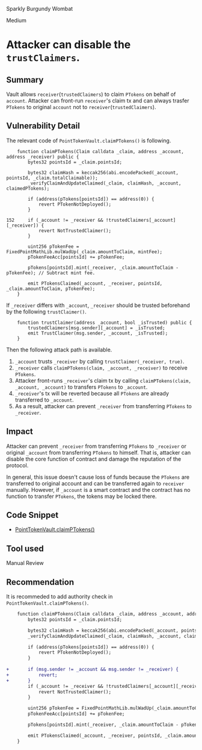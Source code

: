 Sparkly Burgundy Wombat

Medium

# Attacker can disable the `trustClaimers`.

## Summary
Vault allows `receiver`(`trustedClaimers`) to claim `PTokens` on behalf of `account`.
Attacker can front-run `receiver`'s claim tx and can always trasfer `PTokens` to original `account` not to `receiver`(`trustedClaimers`).
## Vulnerability Detail
The relevant code of `PointTokenVault.claimPTokens()` is following.
```solidity
    function claimPTokens(Claim calldata _claim, address _account, address _receiver) public {
        bytes32 pointsId = _claim.pointsId;

        bytes32 claimHash = keccak256(abi.encodePacked(_account, pointsId, _claim.totalClaimable));
        _verifyClaimAndUpdateClaimed(_claim, claimHash, _account, claimedPTokens);

        if (address(pTokens[pointsId]) == address(0)) {
            revert PTokenNotDeployed();
        }

152     if (_account != _receiver && !trustedClaimers[_account][_receiver]) {
            revert NotTrustedClaimer();
        }

        uint256 pTokenFee = FixedPointMathLib.mulWadUp(_claim.amountToClaim, mintFee);
        pTokenFeeAcc[pointsId] += pTokenFee;

        pTokens[pointsId].mint(_receiver, _claim.amountToClaim - pTokenFee); // Subtract mint fee.

        emit PTokensClaimed(_account, _receiver, pointsId, _claim.amountToClaim, pTokenFee);
    }
```
If `_receiver` differs with `_account`, `_receiver` should be trusted beforehand by the following `trustClaimer()`.
```solidity
    function trustClaimer(address _account, bool _isTrusted) public {
        trustedClaimers[msg.sender][_account] = _isTrusted;
        emit TrustClaimer(msg.sender, _account, _isTrusted);
    }
```
Then the following attack path is available.
1. `_account` trusts `_receiver` by calling `trustClaimer(_receiver, true)`.
2. `_receiver` calls `claimPTokens(claim, _account, _receiver)` to receive `PTokens`.
3. Attacker front-runs `_receiver`'s claim tx by calling `claimPTokens(claim, _account, _account)` to transfers `PTokens` to `_account`.
4. `_receiver`'s tx will be reverted because all `PTokens` are already transferred to `_account`.
5. As a result, attacker can prevent `_receiver` from transferring `PTokens` to `_receiver`.

## Impact
Attacker can prevent `_receiver` from transferring `PTokens` to `_receiver` or original `_account` from transferring `PTokens` to himself. That is, attacker can disable the core function of contract and damage the reputation of the protocol.

In general, this issue doesn't cause loss of funds because the `PTokens` are transferred to original account and can be transferred again to `receiver` manually. However, if `_account` is a smart contract and the contract has no function to transfer `PTokens`, the tokens may be locked there.

## Code Snippet
- [PointTokenVault.claimPTokens()](https://github.com/sherlock-audit/2024-07-sense-points-marketplace/blob/main/point-tokenization-vault/contracts/PointTokenVault.sol#L142-L162)

## Tool used

Manual Review

## Recommendation
It is recommeded to add authority check in `PointTokenVault.claimPTokens()`.
```diff
    function claimPTokens(Claim calldata _claim, address _account, address _receiver) public {
        bytes32 pointsId = _claim.pointsId;

        bytes32 claimHash = keccak256(abi.encodePacked(_account, pointsId, _claim.totalClaimable));
        _verifyClaimAndUpdateClaimed(_claim, claimHash, _account, claimedPTokens);

        if (address(pTokens[pointsId]) == address(0)) {
            revert PTokenNotDeployed();
        }
        
+       if (msg.sender != _account && msg.sender != _receiver) {
+           revert;
+       }
        if (_account != _receiver && !trustedClaimers[_account][_receiver]) {
            revert NotTrustedClaimer();
        }

        uint256 pTokenFee = FixedPointMathLib.mulWadUp(_claim.amountToClaim, mintFee);
        pTokenFeeAcc[pointsId] += pTokenFee;

        pTokens[pointsId].mint(_receiver, _claim.amountToClaim - pTokenFee); // Subtract mint fee.

        emit PTokensClaimed(_account, _receiver, pointsId, _claim.amountToClaim, pTokenFee);
    }
```
